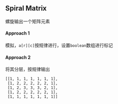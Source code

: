 ## Spiral Matrix
螺旋输出一个矩阵元素


#### Approach 1
模拟，`a[r][c]`按规律进行，设置`boolean`数组进行标记

#### Approach 2
将其分层，按规律输出

```
[[1, 1, 1, 1, 1, 1, 1],
 [1, 2, 2, 2, 2, 2, 1],
 [1, 2, 3, 3, 3, 2, 1],
 [1, 2, 2, 2, 2, 2, 1],
 [1, 1, 1, 1, 1, 1, 1]]
```